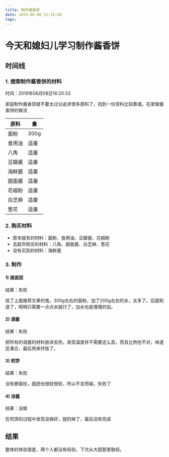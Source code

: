 ```yaml
---
title: 制作酱香饼
date: 2019-06-08 11:15:58
tags:
---
```


# 今天和媳妇儿学习制作酱香饼

## 时间线

### 1. 搜索制作酱香饼的材料

时间：2019年06月08日16:20:33

家庭制作酱香饼就不要太过分追求很多原料了，找到一份资料比较靠谱。在家做酱香饼的做法

原料 | 量
|-|-|
面粉 | 300g
食用油 | 适量
八角 | 适量
豆瓣酱 | 适量
海鲜酱 | 适量
甜面酱 | 适量
花椒粉 | 适量
白芝麻 | 适量
葱花 | 适量

### 2. 购买材料

* 原本就有的材料：面粉、食用油、豆瓣酱、花椒粉
* 去超市购买的材料：八角、甜面酱、白芝麻、葱花
* 没有买到的材料：海鲜酱

### 3. 制作

#### 1) 揉面团
结果：失败

信了上面推荐文章的鬼，300g左右的面粉，加了200g左右的水，太多了。后面知道了，明明只需要一点点水就行了，加水也是慢慢的加。

#### 2) 调酱
结果：失败

把所有的调酱的材料放进去热，发现温度并不需要这么高，而且比例也不对，味道还凑合，最后用来拌饭了。

#### 3) 煎饼
结果：失败

没有擀面杖，面团也很软很软，所以不言而喻，失败了

#### 4) 涂酱
结果：没做

在煎饼的过程中发现没做好，就扔掉了，最后没有完成

## 结果
整体的体验很差，两个人都没有经验，下次从大厨那里取经。